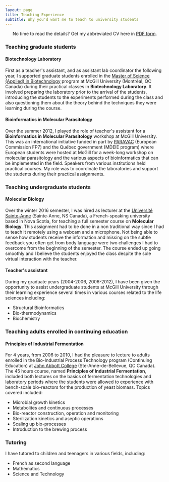 ```yaml
---
layout: page
title: Teaching Experience
subtitle: Why you'd want me to teach to university students
---
```


<p style="text-align: center;">No time to read the details? Get my abbreviated CV here in <a href="/pdf/NormandCyrCV.pdf">PDF form</a>.</p>

### Teaching graduate students


#### Biotechnology Laboratory

First as a teacher's assistant, and as assistant lab coordinator the following year, I supported graduate students enrolled in the [Master of Science (Applied) in Biotechnology](http://www.mcgill.ca/biotechgradprog/) program at McGill University (Montréal, QC Canada) during their practical classes in **Biotechnology Laboratory**. It involved preparing the laboratory prior to the arrival of the students, introducing the students to the experiments performed during the class and also questioning them about the theory behind the techniques they were learning during the course.

#### Bioinformatics in Molecular Parasitology

Over the summer 2012, I played the role of teacher's assistant for a **Bioinformatics in Molecular Parasitology** workshop at McGill University. This was an international initiative funded in part by [PARAVAC](http://www.paravac.eu/) (European Commission FP7) and the Québec government (MDEIE program) where European students were hosted at McGill for a week-long workshop on molecular parasitology and the various aspects of bioinformatics that can be implemented in the field. Speakers from various institutions held practical courses. My role was to coordinate the laboratories and support the students during their practical assignments.


### Teaching undergraduate students


#### Molecular Biology

Over the winter 2016 semester, I was hired as lecturer at the [Université Sainte-Anne](https://www.usainteanne.ca/departement-des-sciences) (Sainte-Anne, NS Canada), a French-speaking university based in Nova Scotia, for teaching a full semester course on **Molecular Biology**. This assignment had to be done in a non traditional way since I had to teach it remotely using a webcam and a microphone. Not being able to sense how students receive the information and missing on the subtle feedback you often get from body language were two challenges I had to overcome from the beginning of the semester. The course ended up going smoothly and I believe the students enjoyed the class despite the sole virtual interaction with the teacher.

#### Teacher's assistant

During my graduate years (2004-2006, 2006-2012), I have been given the opportunity to assist undergraduate students at McGill University through their learning experience several times in various courses related to the life sciences including:

- Structural Bioinformatics
- Bio-thermodynamics
- Biochemistry


### Teaching adults enrolled in continuing education


#### Principles of Industrial Fermentation

For 4 years, from 2006 to 2010, I had the pleasure to lecture to adults enrolled in the Bio-Industrial Process Technology program (Continuing Education) at [John Abbott College](http://www.johnabbott.qc.ca/continuing-education) (Ste-Anne-de-Bellevue, QC Canada). The 45 hours course, named **Principles of Industrial Fermentation**, included both lectures on the basics of fermentation technologies and laboratory periods where the students were allowed to experience with bench-scale bio-reactors for the production of yeast biomass. Topics covered included:

- Microbial growth kinetics
- Metabolites and continuous processes
- Bio-reactor construction, operation and monitoring
- Sterilization kinetics and aseptic operations
- Scaling up bio-processes
- Introduction to the brewing process


### Tutoring


I have tutored to children and teenagers in various fields, including:

- French as second language
- Mathematics
- Science and Technology
